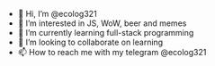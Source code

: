 - 👋 Hi, I’m @ecolog321
- 👀 I’m interested in JS, WoW, beer and memes
- 🌱 I’m currently learning full-stack programming
- 💞️ I’m looking to collaborate on learning
- 📫 How to reach me with my telegram @ecolog321

<!---
ecolog321/ecolog321 is a ✨ special ✨ repository because its `README.md` (this file) appears on your GitHub profile.
You can click the Preview link to take a look at your changes.
--->
